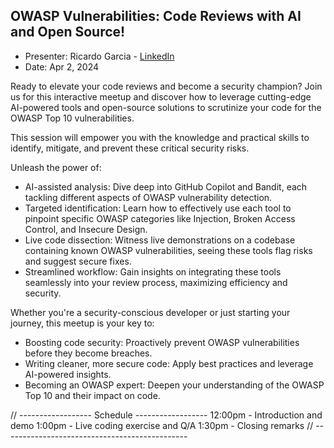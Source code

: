## OWASP Vulnerabilities: Code Reviews with AI and Open Source!

* Presenter:  Ricardo Garcia - [LinkedIn](https://www.linkedin.com/in/ricardo-garcia-quiroz/)
* Date:   Apr 2, 2024


Ready to elevate your code reviews and become a security champion? Join us for this interactive meetup and discover how to leverage cutting-edge AI-powered tools and open-source solutions to scrutinize your code for the OWASP Top 10 vulnerabilities. 

This session will empower you with the knowledge and practical skills to identify, mitigate, and prevent these critical security risks.

Unleash the power of:

* AI-assisted analysis: Dive deep into GitHub Copilot and Bandit, each tackling different aspects of OWASP vulnerability detection.
* Targeted identification: Learn how to effectively use each tool to pinpoint specific OWASP categories like Injection, Broken Access Control, and Insecure Design.
* Live code dissection: Witness live demonstrations on a codebase containing known OWASP vulnerabilities, seeing these tools flag risks and suggest secure fixes.
* Streamlined workflow: Gain insights on integrating these tools seamlessly into your review process, maximizing efficiency and security.

Whether you're a security-conscious developer or just starting your journey, this meetup is your key to:

* Boosting code security: Proactively prevent OWASP vulnerabilities before they become breaches.
* Writing cleaner, more secure code: Apply best practices and leverage AI-powered insights.
* Becoming an OWASP expert: Deepen your understanding of the OWASP Top 10 and their impact on code.


// ------------------ Schedule ------------------
12:00pm - Introduction and demo
1:00pm - Live coding exercise and Q/A
1:30pm - Closing remarks
// ----------------------------------------------